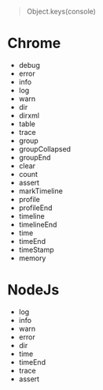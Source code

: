 > Object.keys(console)

# Chrome

-   debug
-   error
-   info
-   log
-   warn
-   dir
-   dirxml
-   table
-   trace
-   group
-   groupCollapsed
-   groupEnd
-   clear
-   count
-   assert
-   markTimeline
-   profile
-   profileEnd
-   timeline
-   timelineEnd
-   time
-   timeEnd
-   timeStamp
-   memory

# NodeJs

-   log
-   info
-   warn
-   error
-   dir
-   time
-   timeEnd
-   trace
-   assert
